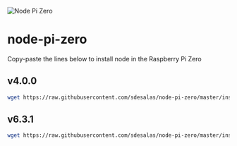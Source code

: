 ![Node Pi Zero](https://upload.wikimedia.org/wikipedia/en/thumb/c/cb/Raspberry_Pi_Logo.svg/190px-Raspberry_Pi_Logo.svg.png)

# node-pi-zero

Copy-paste the lines below to install node in the Raspberry Pi Zero

## v4.0.0

```sh
wget https://raw.githubusercontent.com/sdesalas/node-pi-zero/master/install-node-v4.0.0.sh | bash
```

## v6.3.1

```sh
wget https://raw.githubusercontent.com/sdesalas/node-pi-zero/master/install-node-v6.3.1.sh | bash
```
